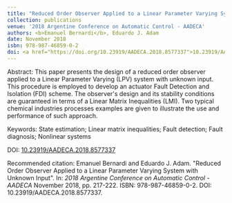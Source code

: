 ```yaml
---
title: "Reduced Order Observer Applied to a Linear Parameter Varying System with Unknown Input"
collection: publications
venue: '2018 Argentine Conference on Automatic Control - AADECA'
authors: <b>Emanuel Bernardi</b>, Eduardo J. Adam
date: November 2018
isbn: 978-987-46859-0-2
doi: <a href="https://doi.org/10.23919/AADECA.2018.8577337">10.23919/AADECA.2018.8577337</a>
---
```

Abstract: This paper presents the design of a reduced order observer applied to a Linear Parameter Varying (LPV) system with unknown input.
This procedure is employed to develop an actuator Fault Detection and Isolation (FDI) scheme. The observer's design and its stability conditions are guaranteed in terms of a Linear Matrix Inequalities (LMI).
Two typical chemical industries processes examples are given to illustrate the use and performance of such approach.

Keywords: State estimation; Linear matrix inequalities; Fault detection; Fault diagnosis; Nonlinear systems

DOI: <a href="https://doi.org/10.23919/AADECA.2018.8577337">10.23919/AADECA.2018.8577337</a>

Recommended citation: Emanuel Bernardi and Eduardo J. Adam. "Reduced Order Observer Applied to a Linear Parameter Varying System with Unknown Input". In: <i>2018 Argentine Conference on Automatic Control - AADECA</i> November 2018, pp. 217-222. ISBN: 978-987-46859-0-2. DOI: 10.23919/AADECA.2018.8577337.